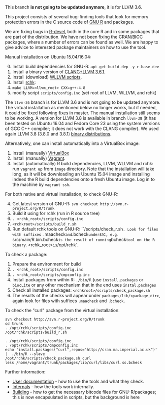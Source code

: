 
This branch **is not going to be updated anymore**, it is for LLVM 3.6.

This project consists of several bug-finding tools that look for memory
protection errors in the C source code of [GNU
R](http://www.r-project.org/) and packages.  

We are fixing bugs in [R-devel](https://svn.r-project.org/R/trunk/),
both in the core R and in some packages that are part of the distribution. 
We have not been fixing the CRAN/BIOC packages, where a number of errors can
be found as well. We are happy to give advice to interested package
maintainers on how to use the tool.

Manual installation on Ubuntu 15.04/16.04:

0. Install build dependencies for GNU-R: `apt-get build-dep -y r-base-dev`
1. Install a binary version of [CLANG+LLVM 3.6.1](http://llvm.org/releases/download.html#3.6.1).
2. Install (download) [WLLVM scripts](https://github.com/travitch/whole-program-llvm).
3. Install [rchk](https://github.com/kalibera/rchk.git):
  1. `make LLVM=<llvm_root> CXX=g++-4.8`
  2. modify script `scripts/config.inc` (set root of LLVM, WLLVM, and rchk)

The `llvm-36` branch is for LLVM 3.6 and is not going to be updated anymore. 
The virtual installation as mentioned below no longer works, but if needed,
it could be fixed following fixes in master.  The manual installation still
seems to be working.  A version for LLVM 3.8 is available in branch
`llvm-38` (it has been tested on Ubuntu 16.04 and Fedora Core 23 using the
system versions of GCC C++ compiler; it does not work with the CLANG
compiler).  We used again LLVM 3.8 (3.8.0 and 3.8.1) [binary
distributions](http://llvm.org/releases/download.html).

Alternatively, one can install automatically into a VirtualBox image:

1. Install (manually) [VirtualBox](https://www.virtualbox.org/wiki/Downloads)
2. Install (manually) [Vagrant](https://www.vagrantup.com/).
3. Install (automatically) R build dependencies, LLVM, WLLVM and rchk: run
`vagrant up` from `image` directory.  Note that the installation will take
long, as it will be downloading an Ubuntu 15.04 image and installing indeed
the R build dependencies onto a fresh Ubuntu image.  Log in to the machine
by `vagrant ssh`.

For both native and virtual installation, to check GNU-R:

4. Get latest version of GNU-R: `svn checkout http://svn.r-project.org/R/trunk`
5. Build it using for rchk (run in R source tree)
  1. `. <rchk_root>/scripts/config.inc`
  2. `<rchkroot>/scripts/build_r.sh`
6. Run default rchk tools on GNU-R: ``<rchkroot>/scripts/check_r.sh`. Look for
files with suffixes `.maacheck` and `.bcheck` under `src`, e.g. 
`src/main/R.bin.bcheck` is the result of running `bcheck` tool on the R
binary. `<rchk_root>` is `/opt/rchk`.

To check a package:

1. Prepare the environment for build
  1. `. <rchk_root>/scripts/config.inc`
  2. `. <rchk_root>/scripts/cmpconfig.inc`
2. Install packages from within R: `./bin/R` (use `install.packages` or
`biocLite` or any other mechanism that in the end uses `instal.packages`
3. Check all installed packages: `<rchkroot>/scripts/check_package.sh`
4. The results of the checks will appear under `packages/lib/<package_dir>`,
again look for files with suffices `.maacheck` and `.bcheck`.

To check the "curl" package from the virtual installation:

```
svn checkout http://svn.r-project.org/R/trunk
cd trunk
. /opt/rchk/scripts/config.inc
/opt/rchk/scripts/build_r.sh

. /opt/rchk/scripts/config.inc
. /opt/rchk/scripts/cmpconfig.inc
echo 'install.packages("curl",repos="http://cran.ma.imperial.ac.uk")' |  ./bin/R --slave
/opt/rchk/scripts/check_package.sh curl
less /home/vagrant/trunk/packages/lib/curl/libs/curl.so.bcheck
```

Further information:

* [User documentation](doc/USAGE.md) - how to use the tools and what they check.
* [Internals](doc/INTERNALS.md) - how the tools work internally.
* [Building](doc/BUILDING.md) - how to get the necessary bitcode files for GNU-R/packages; this is now encapsulated in scripts, but the background is here
